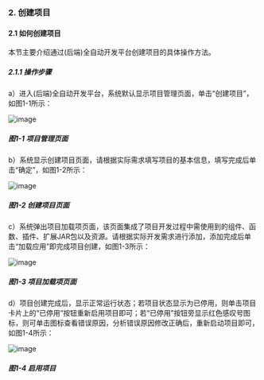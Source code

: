 ### 2. 创建项目

#### 2.1 如何创建项目

本节主要介绍通过(后端)全自动开发平台创建项目的具体操作方法。

##### 2.1.1 操作步骤

a）进入(后端)全自动开发平台，系统默认显示项目管理页面，单击“创建项目”，如图1-1所示：

![image](https://user-images.githubusercontent.com/79617492/174050137-41635586-0329-4835-92ae-21834e06d189.png)

##### 图1-1 项目管理页面

b）系统显示创建项目页面，请根据实际需求填写项目的基本信息，填写完成后单击“确定”，如图1-2所示：

![image](https://user-images.githubusercontent.com/79617492/174050158-62fa451d-1126-4fb0-8fbf-a5c1e70ebf0c.png)

##### 图1-2 创建项目页面

c）系统弹出项目加载项页面，该页面集成了项目开发过程中需使用到的组件、函数、插件、扩展JAR包以及资源。请根据实际开发需求进行添加，添加完成后单击“加载应用”即完成项目创建，如图1-3所示：

![image](https://user-images.githubusercontent.com/79617492/174050185-a95663e8-dff9-41c7-903a-4b7e70afcd3c.png)

##### 图1-3 项目加载项页面

d）项目创建完成后，显示正常运行状态；若项目状态显示为已停用，则单击项目卡片上的“已停用”按钮重新启用项目即可；若“已停用”按钮旁显示红色感叹号图标，则可单击图标查看错误原因，分析错误原因修改正确后，重新启动项目即可，如图1-4所示：

![image](https://user-images.githubusercontent.com/79617492/174050204-13d4a51d-92e4-446f-bc00-4eb00b147707.png)

##### 图1-4 启用项目
